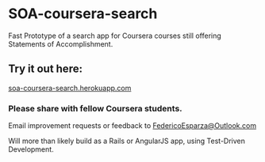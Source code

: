 # SOA-coursera-search
Fast Prototype of a search app for Coursera courses still 
offering Statements of Accomplishment.

## Try it out here:
[soa-coursera-search.herokuapp.com](https://soa-coursera-search.herokuapp.com/)

### Please share with fellow Coursera students.

Email improvement requests or feedback to [FedericoEsparza@Outlook.com](mailto:FedericoEsparza@Outlook.com)

Will more than likely build as a Rails or AngularJS app, using Test-Driven Development.
